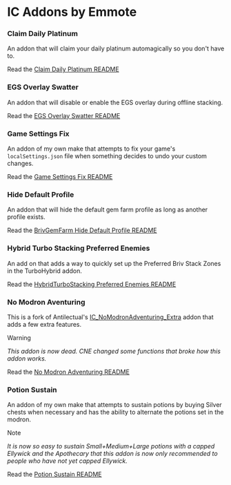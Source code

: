 # IC Addons by Emmote

### Claim Daily Platinum

An addon that will claim your daily platinum automagically so you don't have to.

Read the [Claim Daily Platinum README](IC_ClaimDailyPlatinum_Extra/README.md)

### EGS Overlay Swatter

An addon that will disable or enable the EGS overlay during offline stacking.

Read the [EGS Overlay Swatter README](IC_EGSOverlaySwatter_Extra/README.md)

### Game Settings Fix

An addon of my own make that attempts to fix your game's `localSettings.json` file when something decides to undo your custom changes.

Read the [Game Settings Fix README](IC_GameSettingsFix_Extra/README.md)

### Hide Default Profile

An addon that will hide the default gem farm profile as long as another profile exists.

Read the [BrivGemFarm Hide Default Profile README](IC_BrivGemFarm_HideDefaultProfile_Extra/README.md)

### Hybrid Turbo Stacking Preferred Enemies

An add on that adds a way to quickly set up the Preferred Briv Stack Zones in the TurboHybrid addon.

Read the [HybridTurboStacking Preferred Enemies README](IC_HybridTurboStacking_PreferredEnemies_Extra/README.md)

### No Modron Aventuring

This is a fork of Antilectual's [IC_NoModronAdventuring_Extra](https://github.com/antilectual/IC_Addons/tree/main/IC_Addons/IC_NoModronAdventuring_Extra) addon that adds a few extra features.  

> [!WARNING]
> *This addon is now dead. CNE changed some functions that broke how this addon works.*

Read the [No Modron Adventuring README](IC_NoModronAdventuring_Extra/README.md)

### Potion Sustain

An addon of my own make that attempts to sustain potions by buying Silver chests when necessary and has the ability to alternate the potions set in the modron.

> [!NOTE]
> *It is now so easy to sustain Small+Medium+Large potions with a capped Ellywick and the Apothecary that this addon is now only recommended to people who have not yet capped Ellywick.*

Read the [Potion Sustain README](IC_PotionSustain_Extra/README.md)